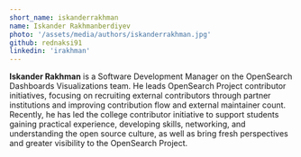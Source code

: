 ```yaml
---
short_name: iskanderrakhman
name: Iskander Rakhmanberdiyev
photo: '/assets/media/authors/iskanderrakhman.jpg'
github: rednaksi91
linkedin: 'irakhman'
---
```

**Iskander Rakhman** is a Software Development Manager on the OpenSearch Dashboards Visualizations team. He leads OpenSearch Project contributor initiatives, focusing on recruiting external contributors through partner institutions and improving contribution flow and external maintainer count. Recently, he has led the college contributor initiative to support students gaining practical experience, developing skills, networking, and understanding the open source culture, as well as bring fresh perspectives and greater visibility to the OpenSearch Project. 